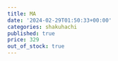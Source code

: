 ```yaml
---
title: MA
date: '2024-02-29T01:50:33+00:00'
categories: shakuhachi
published: true
price: 329
out_of_stock: true
---
```


